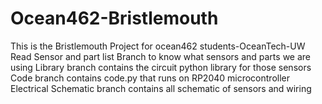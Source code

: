 # Ocean462-Bristlemouth
This is the Bristlemouth Project for ocean462 students-OceanTech-UW
Read Sensor and part list Branch to know what sensors and parts we are using
Library branch contains the circuit python library for those sensors
Code branch contains code.py that runs on RP2040 microcontroller
Electrical Schematic branch contains all schematic of sensors and wiring
